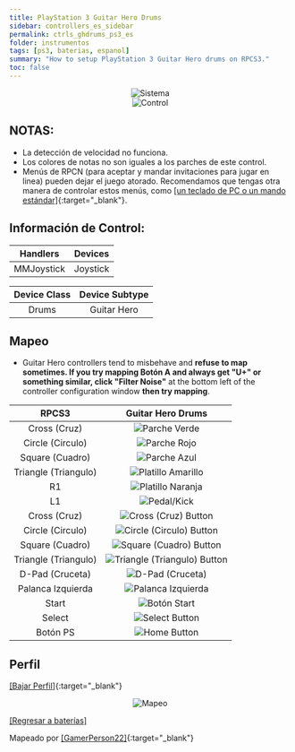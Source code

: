```yaml
---
title: PlayStation 3 Guitar Hero Drums
sidebar: controllers_es_sidebar
permalink: ctrls_ghdrums_ps3_es
folder: instrumentos
tags: [ps3, baterias, espanol]
summary: "How to setup PlayStation 3 Guitar Hero drums on RPCS3."
toc: false
---
```



<div align="center"> <img src="https://carlmylo.github.io/docu-rpcs3/images/instruments/plat/ps3.png" alt="Sistema" title="Sistema"></div>

<div align="center"> <img src="https://carlmylo.github.io/docu-rpcs3/images/instruments/cont/ghdrmscontroller.png" alt="Control" title="Control"></div>

## NOTAS:

* La detección de velocidad no funciona.
* Los colores de notas no son iguales a los parches de este control.
* Menús de RPCN (para aceptar y mandar invitaciones para jugar en linea) pueden dejar el juego atorado. Recomendamos que tengas otra manera de controlar estos menús, como [[un teclado de PC o un mando estándar]](https://carlmylo.github.io/docu-rpcs3/ctrls_pads_es){:target="_blank"}.

## Información de Control:

| Handlers | Devices |
|:------------------:|:---------------------:|
| MMJoystick | Joystick |

| Device Class | Device Subtype |
|:------------------:|:---------------------:|
| Drums | Guitar Hero |

## Mapeo

* Guitar Hero controllers tend to misbehave and **refuse to map sometimes. If you try mapping Botón A and always get "U+" or something similar, click "Filter Noise"** at the bottom left of the controller configuration window **then try mapping**.

| **RPCS3** | **Guitar Hero Drums** |
|:--------:|:-----------------:|
| Cross (Cruz) | ![Parche Verde](https://carlmylo.github.io/docu-rpcs3/images/btns/drms/gh/gp.png "Parche Verde") |
| Circle (Circulo) | ![Parche Rojo](https://carlmylo.github.io/docu-rpcs3/images/btns/drms/gh/rp.png "Parche Rojo") |
| Square (Cuadro) | ![Parche Azul](https://carlmylo.github.io/docu-rpcs3/images/btns/drms/gh/bp.png "Parche Azul") |
| Triangle (Triangulo) | ![Platillo Amarillo](https://carlmylo.github.io/docu-rpcs3/images/btns/drms/gh/yc.png "Platillo Amarillo") |
| R1 | ![Platillo Naranja](https://carlmylo.github.io/docu-rpcs3/images/btns/drms/gh/oc.png "Platillo Naranja") |
| L1 | ![Pedal/Kick](https://carlmylo.github.io/docu-rpcs3/images/btns/drms/gh/kp.png "Pedal/Kick") |
| Cross (Cruz) | ![Cross (Cruz) Button](https://carlmylo.github.io/docu-rpcs3/images/btns/ctrls/ps3/x.png "Cross (Cruz) Button") |
| Circle (Circulo) | ![Circle (Circulo) Button](https://carlmylo.github.io/docu-rpcs3/images/btns/ctrls/ps3/o.png "Circle (Circulo) Button") |
| Square (Cuadro) | ![Square (Cuadro) Button](https://carlmylo.github.io/docu-rpcs3/images/btns/ctrls/ps3/s.png "Square (Cuadro) Button") |
| Triangle (Triangulo) | ![Triangle (Triangulo) Button](https://carlmylo.github.io/docu-rpcs3/images/btns/ctrls/ps3/t.png "Triangle (Triangulo) Button") |
| D-Pad (Cruceta) | ![D-Pad (Cruceta)](https://carlmylo.github.io/docu-rpcs3/images/btns/ctrls/ps3/dp.png "D-Pad (Cruceta)") |
| Palanca Izquierda | ![Palanca Izquierda](https://carlmylo.github.io/docu-rpcs3/images/btns/ctrls/ps3/ls.png "Palanca Izquierda") |
| Start | ![Botón Start](https://carlmylo.github.io/docu-rpcs3/images/btns/ctrls/ps3/sta.png "Botón Start") |
| Select | ![Select Button](https://carlmylo.github.io/docu-rpcs3/images/btns/ctrls/ps3/sel.png "Select Button") |
| Botón PS | ![Home Button](https://carlmylo.github.io/docu-rpcs3/images/btns/ctrls/ps3/home.png "Home Button") |

## Perfil

[[Bajar Perfil]](https://github.com/carlmylo/docu-rpcs3/raw/gh-pages/downloads/instrument-repo/PS3%20Guitar%20Hero%20Drums.7z){:target="_blank"}

<div align="center"> <img src="https://carlmylo.github.io/docu-rpcs3/images/instruments/maps/drmsps3ghmapping.png" alt="Mapeo" title="Mapeo"></div>

[[Regresar a baterías]](https://carlmylo.github.io/docu-rpcs3/ctrls_drums)

Mapeado por [[GamerPerson22]](https://www.youtube.com/channel/UCC5SlXPlnlGwBG7w6mvfx8g){:target="_blank"}